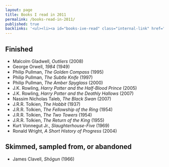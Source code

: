 ```yaml
---
layout: page
title: Books I read in 2011
permalink: /books-read-in-2011/
published: true
backlinks: '<ul><li><a id="books-ive-read" class="internal-link" href="/books-ive-read/">Books I&#39;ve read</a></li></ul>'
---
```




## Finished 
* Malcolm Gladwell, _Outliers_ (2008) 
* George Orwell, _1984_ (1949) 
* Philip Pullman, _The Golden Compass_ (1995) 
* Philip Pullman, _The Subtle Knife_ (1997) 
* Philip Pullman, _The Amber Spyglass_ (2000) 
* J.K. Rowling, _Harry Potter and the Half-Blood Prince_ (2005) 
* J.K. Rowling, _Harry Potter and the Deathly Hallows_ (2007) 
* Nassim Nicholas Taleb, _The Black Swan_ (2007) 
* J.R.R. Tolkien, _The Hobbit_ (1937) 
* J.R.R. Tolkien, _The Fellowship of the Ring_ (1954) 
* J.R.R. Tolkien, _The Two Towers_ (1954) 
* J.R.R. Tolkien, _The Return of the King_ (1955) 
* Kurt Vonnegut Jr., _Slaughterhouse-Five_ (1969) 
* Ronald Wright, _A Short History of Progress_ (2004) 


## Skimmed, sampled from, or abandoned 
* James Clavell, _Shōgun_ (1966) 
